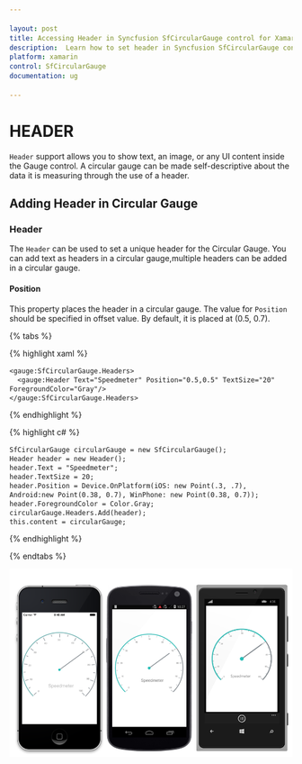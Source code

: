 ```yaml
---

layout: post
title: Accessing Header in Syncfusion SfCircularGauge control for Xamarin.Forms
description:  Learn how to set header in Syncfusion SfCircularGauge control
platform: xamarin
control: SfCircularGauge
documentation: ug

---
```


# HEADER

`Header` support allows you to show text, an image, or any UI content inside the Gauge control. A circular gauge can be made self-descriptive about the data it is measuring through the use of a header.

## Adding Header in Circular Gauge

###  Header

The `Header` can be used to set a unique header for the Circular Gauge. You can add text as headers in a circular gauge,multiple headers can be added in a circular gauge.

####  Position

This property places the header in a circular gauge. The value for `Position` should be specified in offset value. By default, it is placed at (0.5, 0.7).

{% tabs %}

{% highlight xaml %}
 
    <gauge:SfCircularGauge.Headers>
      <gauge:Header Text="Speedmeter" Position="0.5,0.5" TextSize="20" ForegroundColor="Gray"/>
    </gauge:SfCircularGauge.Headers>

{% endhighlight %}

{% highlight c# %}

    SfCircularGauge circularGauge = new SfCircularGauge(); 
    Header header = new Header();
    header.Text = "Speedmeter";
    header.TextSize = 20;
    header.Position = Device.OnPlatform(iOS: new Point(.3, .7), Android:new Point(0.38, 0.7), WinPhone: new Point(0.38, 0.7));
    header.ForegroundColor = Color.Gray;
    circularGauge.Headers.Add(header); 
    this.content = circularGauge;
    
{% endhighlight %}

{% endtabs %}

![](header_images/Header.png)